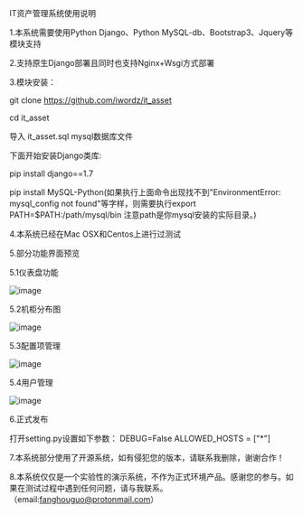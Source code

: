 

IT资产管理系统使用说明

1.本系统需要使用Python Django、Python MySQL-db、Bootstrap3、Jquery等模块支持

2.支持原生Django部署且同时也支持Nginx+Wsgi方式部署

3.模块安装：

git clone https://github.com/iwordz/it_asset

cd it_asset

导入 it_asset.sql mysql数据库文件

下面开始安装Django类库:

pip install django==1.7

pip install MySQL-Python(如果执行上面命令出现找不到"EnvironmentError: mysql_config not found"等字样，则需要执行export PATH=$PATH:/path/mysql/bin 注意path是你mysql安装的实际目录。)

4.本系统已经在Mac OSX和Centos上进行过测试

5.部分功能界面预览

5.1仪表盘功能

![image](https://github.com/iwordz/it_asset/blob/master/static/images/3.jpg)

5.2机柜分布图

![image](https://github.com/iwordz/it_asset/blob/master/static/images/4.jpg)

5.3配置项管理

![image](https://github.com/iwordz/it_asset/blob/master/static/images/5.jpg)

5.4用户管理

![image](https://github.com/iwordz/it_asset/blob/master/static/images/6.jpg)


6.正式发布

打开setting.py设置如下参数：
DEBUG=False
ALLOWED_HOSTS = ["*"]

7.本系统部分使用了开源系统，如有侵犯您的版本，请联系我删除，谢谢合作！


8.本系统仅仅是一个实验性的演示系统，不作为正式环境产品。感谢您的参与。如果在测试过程中遇到任何问题，请与我联系。（email:fanghouguo@protonmail.com）


